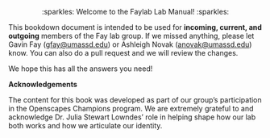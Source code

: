 <p align="center">
   :sparkles: Welcome to the Faylab Lab Manual! :sparkles: 
</p>


This bookdown document is intended to be used for **incoming, current, and outgoing** members of the Fay lab group. If we missed anything, please let Gavin Fay (gfay@umassd.edu) or Ashleigh Novak (anovak@umassd.edu) know. You can also do a pull request and we will review the changes. 

We hope this has all the answers you need!


**Acknowledgements**

The content for this book was developed as part of our group’s participation in the Openscapes Champions program.
We are extremely grateful to and acknowledge Dr. Julia Stewart Lowndes’ role in helping shape how our lab both works and how we articulate our identity.
